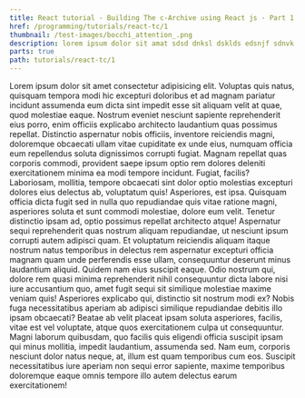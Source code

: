 ```yaml
---
title: React tutorial - Building The c-Archive using React js - Part 1
href: /programming/tutorials/react-tc/1
thumbnail: /test-images/bocchi_attention_.png
description: lorem ipsum dolor sit amat sdsd dnksl dsklds edsnjf sdnvk ernj vernvje reev
parts: true
path: tutorials/react-tc/1
---
```


Lorem ipsum dolor sit amet consectetur adipisicing elit. Voluptas quis natus,
quisquam tempora modi hic excepturi doloribus et ad magnam pariatur incidunt
assumenda eum dicta sint impedit esse sit aliquam velit at quae, quod molestiae
eaque. Nostrum eveniet nesciunt sapiente reprehenderit eius porro, enim officiis
explicabo architecto laudantium quas possimus repellat. Distinctio aspernatur
nobis officiis, inventore reiciendis magni, doloremque obcaecati ullam vitae
cupiditate ex unde eius, numquam officia eum repellendus soluta dignissimos
corrupti fugiat. Magnam repellat quas corporis commodi, provident saepe ipsum
optio rem dolores deleniti exercitationem minima ea modi tempore incidunt.
Fugiat, facilis? Laboriosam, mollitia, tempore obcaecati sint dolor optio
molestias excepturi dolores eius delectus ab, voluptatum quis! Asperiores, est
ipsa. Quisquam officia dicta fugit sed in nulla quo repudiandae quis vitae
ratione magni, asperiores soluta et sunt commodi molestiae, dolore eum velit.
Tenetur distinctio ipsam ad, optio possimus repellat architecto atque!
Aspernatur sequi reprehenderit quas nostrum aliquam repudiandae, ut nesciunt
ipsum corrupti autem adipisci quam. Et voluptatum reiciendis aliquam itaque
nostrum natus temporibus in delectus rem aspernatur excepturi officia magnam
quam unde perferendis esse ullam, consequuntur deserunt minus laudantium
aliquid. Quidem nam eius suscipit eaque. Odio nostrum qui, dolore rem quasi
minima reprehenderit nihil consequuntur dicta labore nisi iure accusantium quo,
amet fugit sequi sit similique molestiae maxime veniam quis! Asperiores
explicabo qui, distinctio sit nostrum modi ex? Nobis fuga necessitatibus aperiam
ab adipisci similique repudiandae debitis illo ipsam obcaecati? Beatae ab velit
placeat ipsam soluta asperiores, facilis, vitae est vel voluptate, atque quos
exercitationem culpa ut consequuntur. Magni laborum quibusdam, quo facilis quis
eligendi officia suscipit ipsam qui minus mollitia, impedit laudantium,
assumenda sed. Nam eum, corporis nesciunt dolor natus neque, at, illum est quam
temporibus cum eos. Suscipit necessitatibus iure aperiam non sequi error
sapiente, maxime temporibus doloremque eaque omnis tempore illo autem delectus
earum exercitationem!

